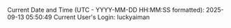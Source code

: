 Current Date and Time (UTC - YYYY-MM-DD HH:MM:SS formatted): 2025-09-13 05:50:49
Current User's Login: luckyaiman
